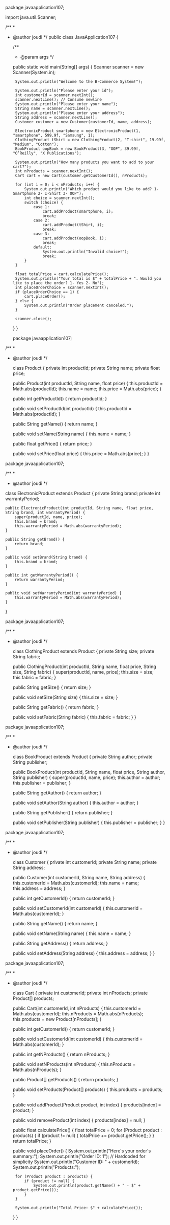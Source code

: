 package javaapplication107;

import java.util.Scanner;

/**
 *
 * @author joudi
 */
public class JavaApplication107 {

    /**
     * @param args 
     */
   
    public static void main(String[] args) {
        Scanner scanner = new Scanner(System.in);

        System.out.println("Welcome to the B-Commerce System!");

        System.out.println("Please enter your id");
        int customerId = scanner.nextInt();
        scanner.nextLine(); // Consume newline
        System.out.println("Please enter your name");
        String name = scanner.nextLine();
        System.out.println("Please enter your address");
        String address = scanner.nextLine();
        Customer customer = new Customer(customerId, name, address);

        ElectronicProduct smartphone = new ElectronicProduct(1, "smartphone", 599.9f, "Samsung", 1);
        ClothingProduct tShirt = new ClothingProduct(2, "T-shirt", 19.99f, "Medium", "Cotton");
        BookProduct oopBook = new BookProduct(3, "OOP", 39.99f, "O’Reilly", "X Publications");

        System.out.println("How many products you want to add to your cart?");
        int nProducts = scanner.nextInt();
        Cart cart = new Cart(customer.getCustomerId(), nProducts);

        for (int i = 0; i < nProducts; i++) {
            System.out.println("Which product would you like to add? 1- Smartphone 2- I-Shirt 3- OOP");
            int choice = scanner.nextInt();
            switch (choice) {
                case 1:
                    cart.addProduct(smartphone, i);
                    break;
                case 2:
                    cart.addProduct(tShirt, i);
                    break;
                case 3:
                    cart.addProduct(oopBook, i);
                    break;
                default:
                    System.out.println("Invalid choice!");
                    break;
            }
        }

        float totalPrice = cart.calculatePrice();
        System.out.println("Your total is $" + totalPrice + ". Would you like to place the order? 1- Yes 2- No");
        int placeOrderChoice = scanner.nextInt();
        if (placeOrderChoice == 1) {
            cart.placeOrder();
        } else {
            System.out.println("Order placement canceled.");
        }

        scanner.close();
    }
}
  
    package javaapplication107;

/**
 *
 * @author joudi
 */

    class Product {
    private int productId;
    private String name;
    private float price;

    public Product(int productId, String name, float price) {
        this.productId = Math.abs(productId);
        this.name = name;
        this.price = Math.abs(price);
    }

    public int getProductId() {
        return productId;
    }

    public void setProductId(int productId) {
        this.productId = Math.abs(productId);
    }

    public String getName() {
        return name;
    }

    public void setName(String name) {
        this.name = name;
    }

    public float getPrice() {
        return price;
    }

    public void setPrice(float price) {
        this.price = Math.abs(price);
    }
}

package javaapplication107;

/**
 *
 * @author joudi
 */

 class ElectronicProduct extends Product {
    private String brand;
    private int warrantyPeriod;

    public ElectronicProduct(int productId, String name, float price, String brand, int warrantyPeriod) {
        super(productId, name, price);
        this.brand = brand;
        this.warrantyPeriod = Math.abs(warrantyPeriod);
    }

    public String getBrand() {
        return brand;
    }

    public void setBrand(String brand) {
        this.brand = brand;
    }

    public int getWarrantyPeriod() {
        return warrantyPeriod;
    }

    public void setWarrantyPeriod(int warrantyPeriod) {
        this.warrantyPeriod = Math.abs(warrantyPeriod);
    }
}   

package javaapplication107;

/**
 *
 * @author joudi
 */

    class ClothingProduct extends Product {
    private String size;
    private String fabric;

    public ClothingProduct(int productId, String name, float price, String size, String fabric) {
        super(productId, name, price);
        this.size = size;
        this.fabric = fabric;
    }

    public String getSize() {
        return size;
    }

    public void setSize(String size) {
        this.size = size;
    }

    public String getFabric() {
        return fabric;
    }

    public void setFabric(String fabric) {
        this.fabric = fabric;
    }
}


package javaapplication107;

/**
 *
 * @author joudi
 */

    class BookProduct extends Product {
    private String author;
    private String publisher;

    public BookProduct(int productId, String name, float price, String author, String publisher) {
        super(productId, name, price);
        this.author = author;
        this.publisher = publisher;
    }

    public String getAuthor() {
        return author;
    }

    public void setAuthor(String author) {
        this.author = author;
    }

    public String getPublisher() {
        return publisher;
    }

    public void setPublisher(String publisher) {
        this.publisher = publisher;
    }
}


package javaapplication107;

/**
 *
 * @author joudi
 */

   class Customer {
    private int customerId;
    private String name;
    private String address;

    public Customer(int customerId, String name, String address) {
        this.customerId = Math.abs(customerId);
        this.name = name;
        this.address = address;
    }

    public int getCustomerId() {
        return customerId;
    }

    public void setCustomerId(int customerId) {
        this.customerId = Math.abs(customerId);
    }

    public String getName() {
        return name;
    }

    public void setName(String name) {
        this.name = name;
    }

    public String getAddress() {
        return address;
    }

    public void setAddress(String address) {
        this.address = address;
    }
}
 

package javaapplication107;

/**
 *
 * @author joudi
 */

    class Cart {
    private int customerId;
    private int nProducts;
    private Product[] products;

    public Cart(int customerId, int nProducts) {
        this.customerId = Math.abs(customerId);
        this.nProducts = Math.abs(nProducts);
        this.products = new Product[nProducts];
    }

    public int getCustomerId() {
        return customerId;
    }

    public void setCustomerId(int customerId) {
        this.customerId = Math.abs(customerId);
    }

    public int getNProducts() {
        return nProducts;
    }

    public void setNProducts(int nProducts) {
        this.nProducts = Math.abs(nProducts);
    }

    public Product[] getProducts() {
        return products;
    }

    public void setProducts(Product[] products) {
        this.products = products;
    }

    public void addProduct(Product product, int index) {
        products[index] = product;
    }

    public void removeProduct(int index) {
        products[index] = null;
    }

    public float calculatePrice() {
        float totalPrice = 0;
        for (Product product : products) {
            if (product != null) {
                totalPrice += product.getPrice();
            }
        }
        return totalPrice;
    }

    public void placeOrder() {
        System.out.println("Here's your order's summary:");
        System.out.println("Order ID: 1"); // Hardcoded for simplicity
        System.out.println("Customer ID: " + customerId);
        System.out.println("Products:");

        for (Product product : products) {
            if (product != null) {
                System.out.println(product.getName() + " - $" + product.getPrice());
            }
        }

        System.out.println("Total Price: $" + calculatePrice());
    }
}







